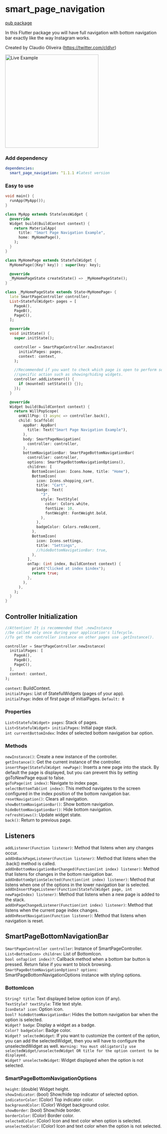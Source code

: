# smart_page_navigation

[pub package](https://pub.dartlang.org/packages/smart_page_navigation)

In this Flutter package you will have full navigation with bottom navigation bar exactly like the way Instagram works.

Created by Claudio Oliveira (https://twitter.com/cldlvr)

<img src="https://github.com/claudiooliveira/smart_page_navigation/blob/main/live_example.gif?raw=true" alt="Live Example" width="300"/>

### Add dependency

```yaml
dependencies:
  smart_page_navigation: ^1.1.1 #latest version
```

### Easy to use

```dart
void main() {
  runApp(MyApp());
}

class MyApp extends StatelessWidget {
  @override
  Widget build(BuildContext context) {
    return MaterialApp(
      title: "Smart Page Navigation Example",
      home: MyHomePage(),
    );
  }
}

class MyHomePage extends StatefulWidget {
  MyHomePage({Key? key}) : super(key: key);

  @override
  _MyHomePageState createState() => _MyHomePageState();
}

class _MyHomePageState extends State<MyHomePage> {
  late SmartPageController controller;
  List<StatefulWidget> pages = [
    PageA(),
    PageB(),
    PageC(),
  ];

  @override
  void initState() {
    super.initState();

    controller = SmartPageController.newInstance(
      initialPages: pages,
      context: context,
    );

    //Recommended if you want to check which page is open to perform some
    //specific action such as showing/hiding widgets.
    controller.addListener(() {
      if (mounted) setState(() {});
    });
  }

  @override
  Widget build(BuildContext context) {
    return WillPopScope(
      onWillPop: () async => controller.back(),
      child: Scaffold(
        appBar: AppBar(
          title: Text("Smart Page Navigation Example"),
        ),
        body: SmartPageNavigation(
          controller: controller,
        ),
        bottomNavigationBar: SmartPageBottomNavigationBar(
          controller: controller,
          options: SmartPageBottomNavigationOptions(),
          children: [
            BottomIcon(icon: Icons.home, title: "Home"),
            BottomIcon(
              icon: Icons.shopping_cart,
              title: "Cart",
              badge: Text(
                "3",
                style: TextStyle(
                  color: Colors.white,
                  fontSize: 10,
                  fontWeight: FontWeight.bold,
                ),
              ),
              badgeColor: Colors.redAccent,
            ),
            BottomIcon(
              icon: Icons.settings,
              title: "Settings",
              //hideBottomNavigationBar: true,
            ),
          ],
          onTap: (int index, BuildContext context) {
            print("Clicked at index $index");
            return true;
          },
        ),
      ),
    );
  }
}
```

## Controller Initialization

```dart
//Attention! It is recommended that .newInstance 
//be called only once during your application's lifecycle.
//To get the controller instance on other pages use .getInstance().

controller = SmartPageController.newInstance(
  initialPages: [
    PageA(),
    PageB(),
    PageC(),
  ],
  context: context,
);
```

`context`: BuildContext.\
`initialPages`: List of StatefulWidgets (pages of your app).\
`initialPage`: index of first page of initialPages. `Default: 0`

### Properties

`List<StatefulWidget> pages`: Stack of pages.\
`List<StatefulWidget> initialPages`: Initial page stack.\
`int currentBottomIndex`: Index of selected bottom navigation bar option.

### Methods

`newInstance()`: Create a new instance of the controller.\
`getInstance()`: Get the current instance of the controller.\
`insertPage(StatefulWidget newPage)`: Inserts a new page into the stack. By default the page is displayed, but you can prevent this by setting goToNewPage equal to false.\
`goToPage(int index)`: Navigate to index page.\
`selectBottomTab(int index)`: This method navigates to the screen configured in the index position of the bottom navigation bar.\
`resetNavigation()`: Clears all navigation.\
`showBottomNavigationBar()`: Show bottom navigation.\
`hideBottomNavigationBar()`: Hide bottom navigation.\
`refreshViews()`: Update widget state.\
`back()`: Return to previous page.

## Listeners

`addListener(Function listener)`: Method that listens when any changes occur.\
`addOnBackPageListener(Function listener)`: Method that listens when the .back() method is called.\
`addOnBottomNavigationBarChanged(Function(int index) listener)`: Method that listens for changes in the bottom navigation bar.\
`addOnBottomOptionSelected(Function(int index) listener)`: Method that listens when one of the options in the lower navigation bar is selected.\
`addOnInsertPageListener(Function(StatefulWidget page, int newPageIndex) listener)`: Method that listens when a new page is added to the stack.\
`addOnPageChangedListener(Function(int index) listener)`: Method that listens when the current page index changes.\
`addOnResetNavigation(Function listener)`: Method that listens when navigation is reset.

## SmartPageBottomNavigationBar

`SmartPageController controller`: Instance of SmartPageController.\
`List<BottomIcon> children`: List of BottomIcon.\
`bool onTap(int index)?`: Callback method when a bottom bar button is pressed. Return false if you want to block browsing.\
`SmartPageBottomNavigationOptions? options`: SmartPageBottomNavigationOptions instance with styling options.

### BottomIcon

`String? title`: Text displayed below option icon (if any).\
`TextStyle? textStyle`: Title text style.\
`IconData? icon`: Option icon.\
`bool? hideBottomNavigationBar`: Hides the bottom navigation bar when the option is selected.\
`Widget? badge`: Display a widget as a badge.\
`Color? badgeColor`: Badge color.\
`Widget? selectedWidget`: If you want to customize the content of the option, you can add the selectedWidget, then you will have to configure the unselectedWidget as well. `Warning: You must obligatorily use selectedWidget/unselectedWidget OR title for the option content to be displayed.`\
`Widget? unselectedWidget`: Widget displayed when the option is not selected.

### SmartPageBottomNavigationOptions

`height`: (double) Widget height.\
`showIndicator`: (bool) Show/hide top indicator of selected option.\
`indicatorColor`: (Color) Top indicator color.\
`backgroundColor`: (Color) Widget background color.\
`showBorder`: (bool) Show/hide border.\
`borderColor`: (Color) Border color.\
`selectedColor`: (Color) Icon and text color when option is selected.\
`unselectedColor`: (Color) Icon and text color when the option is not selected.